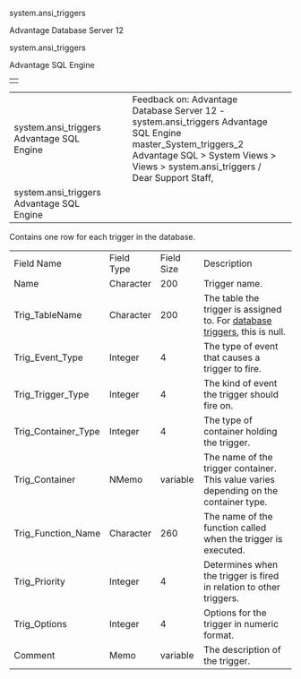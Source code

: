 system.ansi\_triggers




Advantage Database Server 12  

system.ansi\_triggers

Advantage SQL Engine

|  |
| --- |
|  |

|  |  |  |  |  |
| --- | --- | --- | --- | --- |
| system.ansi\_triggers  Advantage SQL Engine |  |  | Feedback on: Advantage Database Server 12 - system.ansi\_triggers Advantage SQL Engine master\_System\_triggers\_2 Advantage SQL > System Views > Views > system.ansi\_triggers / Dear Support Staff, |  |
| system.ansi\_triggers  Advantage SQL Engine |  |  |  |  |

Contains one row for each trigger in the database.

|  |  |  |  |
| --- | --- | --- | --- |
| Field Name | Field Type | Field Size | Description |
| Name | Character | 200 | Trigger name. |
| Trig\_TableName | Character | 200 | The table the trigger is assigned to. For [database triggers](master_database_triggers.htm), this is null. |
| Trig\_Event\_Type | Integer | 4 | The type of event that causes a trigger to fire. |
| Trig\_Trigger\_Type | Integer | 4 | The kind of event the trigger should fire on. |
| Trig\_Container\_Type | Integer | 4 | The type of container holding the trigger. |
| Trig\_Container | NMemo | variable | The name of the trigger container. This value varies depending on the container type. |
| Trig\_Function\_Name | Character | 260 | The name of the function called when the trigger is executed. |
| Trig\_Priority | Integer | 4 | Determines when the trigger is fired in relation to other triggers. |
| Trig\_Options | Integer | 4 | Options for the trigger in numeric format. |
| Comment | Memo | variable | The description of the trigger. |